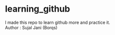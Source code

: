 # learning_github
I made this repo to learn github more and practice it.
<br>
Author : Sujal Jani (Borqs)

